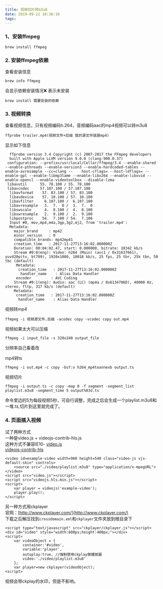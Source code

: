 ```yaml
---
title: 视频切片转m3u8
date: 2019-09-21 10:36:16
tags:
---
```

### 1、安装ffmpeg  
```
brew install ffmpeg
```
<!--more-->
### 2. 安装ffmpeg依赖  
查看安装信息
```
brew info ffmpeg
```
会显示依赖安装情况❌ 表示未安装
```
brew install 需要安装的依赖
```
### 3. 视频转换  
查看视频信息，只有视频编码h.264，音频编码aac的mp4视频可以转m3u8
```
ffprobe trailer.mp4(视频文件+后缀 我的源文件就是mp4)
```
 显示如下信息
```
  ffprobe version 3.4 Copyright (c) 2007-2017 the FFmpeg developers
  built with Apple LLVM version 9.0.0 (clang-900.0.37)
 configuration: --prefix=/usr/local/Cellar/ffmpeg/3.4 --enable-shared --enable-pthreads --enable-version3 --enable-hardcoded-tables --enable-avresample --cc=clang --    host-cflags= --host-ldflags= --enable-gpl --enable-libmp3lame --enable-libx264 --enable-libxvid --enable-opencl --enable-videotoolbox --disable-lzma
 libavutil      55. 78.100 / 55. 78.100
 libavcodec     57.107.100 / 57.107.100
  libavformat    57. 83.100 / 57. 83.100
  libavdevice    57. 10.100 / 57. 10.100
  libavfilter     6.107.100 /  6.107.100
  libavresample   3.  7.  0 /  3.  7.  0
  libswscale      4.  8.100 /  4.  8.100
  libswresample   2.  9.100 /  2.  9.100
  libpostproc    54.  7.100 / 54.  7.100
  Input #0, mov,mp4,m4a,3gp,3g2,mj2, from 'trailer.mp4':
  Metadata:
    major_brand     : mp42
    minor_version   : 0
    compatible_brands: mp42mp41
    creation_time   : 2017-11-27T13:16:02.000000Z
    Duration: 00:04:02.47, start: 0.000000, bitrate: 10342 kb/s
    Stream #0:0(eng): Video: h264 (Main) (avc1 / 0x31637661), yuv420p(tv, bt709), 1920x1080, 10018 kb/s, 25 fps, 25 tbr, 25k tbn, 50 tbc (default)
     Metadata:
      creation_time   : 2017-11-27T13:16:02.000000Z
       handler_name    : Alias Data Handler
     encoder         : AVC Coding
    Stream #0:1(eng): Audio: aac (LC) (mp4a / 0x6134706D), 48000 Hz, stereo, fltp, 317 kb/s (default)
    Metadata:
     creation_time   : 2017-11-27T13:16:02.000000Z
      handler_name    : Alias Data Handler
```
 视频转mp4
```
ffmpeg -i 视频源文件.后缀 -acodec copy -vcodec copy out.mp4
```
视频如果太大可以压缩
```
ffmpeg -i input_file -s 320x240 output_file
```
分辨率自己看着改

mp4转ts
```
ffmpeg -i out.mp4 -c copy -bsf:v h264_mp4toannexb output.ts
```
视频切片
```
ffmpeg -i output.ts -c copy -map 0 -f segment -segment_list playlist.m3u8 -segment_time 5 output%03d.ts
```
命令里边的5为每段视频5秒，可自行调整，完成之后会生成一个playlist.m3u8和一堆.ts,切片到这里就完成了。

### 4. 页面插入视频
试了两种方式  
一种是video.js + videojs-contrib-hls.js  
这种方式不兼容IE10-
[video.js](https://github.com/videojs/video.js)  
[videojs-contrib-hls](https://github.com/videojs/videojs-contrib-hls)


	<video id=example-video width=960 height=540 class="video-js vjs-default-skin" controls>
	    <source src="./video/playlist.m3u8" type="application/x-mpegURL">
	</video>
	<script src="video.js"></script>
	<script src="videojs.hls.min.js"></script>
	<script>
	    var player = videojs('example-video');
	    player.play();
	</script>

另一种方式用ckplayer  
官网：[http://www.ckplayer.com/](http://www.ckplayer.com/)  
下载之后解压找到`crossdomain.xml`和`ckplayer`文件夹放到根目录下  


	<script type="text/javascript" src="ckplayer/ckplayer.js"></script>
	<div id="video" style="width:600px;height:400px;"></div>
	<script>
	    var videoObject = {
	        container:'#video',
	        variable:'player',
	        autoplay:true, //强制使用ckplay做播放器
	        video:'./video/playlist.m3u8'
	    };
	    var player=new ckplayer(videoObject);
	<script>

视频会带ckplay的水印，但是不影响。
